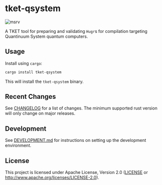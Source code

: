 # tket-qsystem

![msrv][]

A TKET tool for preparing and validating `Hugr`s for compilation targeting
Quantinuum System  quantum computers.

## Usage

Install using `cargo`:

```bash
cargo install tket-qsystem
```

This will install the `tket-qsystem` binary.

## Recent Changes

See [CHANGELOG][] for a list of changes. The minimum supported rust
version will only change on major releases.

## Development

See [DEVELOPMENT.md][] for instructions on setting up the development environment.

## License

This project is licensed under Apache License, Version 2.0 ([LICENSE][] or <http://www.apache.org/licenses/LICENSE-2.0>).

  [msrv]: https://img.shields.io/crates/msrv/tket-qsystem
  [LICENSE]: https://github.com/CQCL/tket2/blob/main/LICENCE
  [CHANGELOG]: https://github.com/CQCL/tket2/blob/main/tket-qsystem/CHANGELOG.md
  [DEVELOPMENT.md]: https://github.com/CQCL/tket2/blob/main/DEVELOPMENT.md
